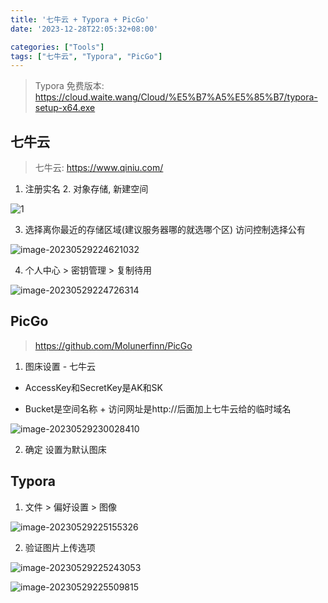 ```yaml
---
title: '七牛云 + Typora + PicGo'
date: '2023-12-28T22:05:32+08:00'

categories: ["Tools"]
tags: ["七牛云", "Typora", "PicGo"]
---
```


> Typora 免费版本: https://cloud.waite.wang/Cloud/%E5%B7%A5%E5%85%B7/typora-setup-x64.exe

## 七牛云

> 七牛云: https://www.qiniu.com/

1. 注册实名 2. 对象存储, 新建空间

![1](http://qiniu.waite.wang/1.png)

3. 选择离你最近的存储区域(建议服务器哪的就选哪个区) 访问控制选择公有

![image-20230529224621032](http://qiniu.waite.wang/image-20230529224621032.png)

4. 个人中心 > 密钥管理 > 复制待用

![image-20230529224726314](http://qiniu.waite.wang/image-20230529224726314.png)

## PicGo

> https://github.com/Molunerfinn/PicGo

1. 图床设置 - 七牛云

+ AccessKey和SecretKey是AK和SK

+ Bucket是空间名称 + 访问网址是http://后面加上七牛云给的临时域名

![image-20230529230028410](http://qiniu.waite.wang/image-20230529230028410.png)

2. 确定 设置为默认图床

## Typora

1. 文件 > 偏好设置 > 图像

![image-20230529225155326](http://qiniu.waite.wang/image-20230529225155326.png)

2. 验证图片上传选项

![image-20230529225243053](http://qiniu.waite.wang/image-20230529225243053.png)

![image-20230529225509815](http://qiniu.waite.wang/image-20230529225509815.png)